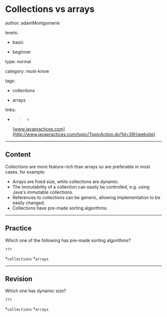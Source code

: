# Collections vs arrays
author: adamMontgomerie

levels:

  - basic

  - beginner

type: normal

category: must-know

tags:

  - collections

  - arrays

links:

  - >-
    [www.javapractices.com](http://www.javapractices.com/topic/TopicAction.do?Id=39){website}

---
## Content

Collections are more feature-rich than arrays so are preferable in most cases. for example: 

- Arrays are fixed size, while collections are dynamic.
- The immutability of a collection can easily be controlled, e.g. using Java's immutable collections.
- References to collections can be generic, allowing implementation to be easily changed.
- Collections have pre-made sorting algorithms.

---
## Practice

Which one of the following has pre-made sorting algorithms?

`???`

*`collections` 
*`arrays`

---
## Revision

Which one has dynamic size?

`???`

*`collections` 
*`arrays`